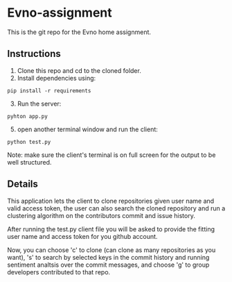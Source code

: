 # Evno-assignment
This is the git repo for the Evno home assignment.
## Instructions
1. Clone this repo and cd to the cloned folder.
2. Install dependencies using:
```
pip install -r requirements
```
3. Run the server:
```
pyhton app.py
```
5. open another terminal window and run the client:
```
python test.py
```
Note: make sure the client's terminal is on full screen for the output to be well structured.

## Details
This application lets the client to clone repositories given user name and valid access token, the user can also search the cloned repository and run
a clustering algorithm on the contributors commit and issue history.

After running the test.py client file you will be asked to provide the fitting user name and access token for you github account.

Now, you can choose 'c' to clone (can clone as many repositories as you want), 's' to search by selected keys in the commit history and running sentiment analtsis over the commit messages, and choose 'g' to group developers contributed to that repo. 

